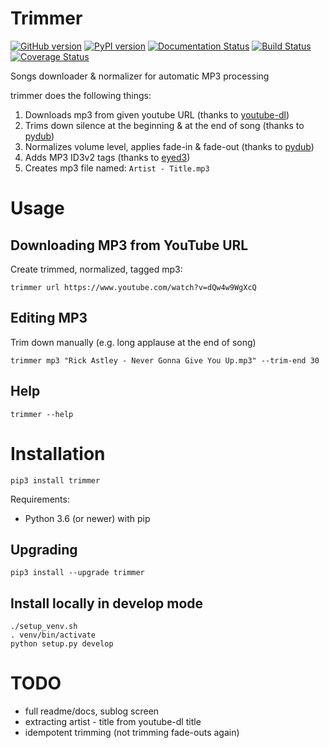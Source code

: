 # Trimmer
[![GitHub version](https://badge.fury.io/gh/igrek51%2Ftrimmer.svg)](https://github.com/igrek51/trimmer)
[![PyPI version](https://badge.fury.io/py/trimmer.svg)](https://pypi.org/project/trimmer)
[![Documentation Status](https://readthedocs.org/projects/trimmer-py/badge/?version=latest)](https://trimmer-py.readthedocs.io/en/latest/?badge=latest)
[![Build Status](https://travis-ci.org/igrek51/trimmer.svg?branch=master)](https://travis-ci.org/igrek51/trimmer)
[![Coverage Status](https://coveralls.io/repos/github/igrek51/trimmer/badge.svg?branch=master)](https://coveralls.io/github/igrek51/trimmer?branch=master)

Songs downloader & normalizer for automatic MP3 processing

trimmer does the following things:
1. Downloads mp3 from given youtube URL (thanks to [youtube-dl](https://github.com/ytdl-org/youtube-dl))
2. Trims down silence at the beginning & at the end of song (thanks to [pydub](https://github.com/jiaaro/pydub))
3. Normalizes volume level, applies fade-in & fade-out (thanks to [pydub](https://github.com/jiaaro/pydub))
4. Adds MP3 ID3v2 tags (thanks to [eyed3](https://github.com/nicfit/eyeD3))
5. Creates mp3 file named: `Artist - Title.mp3`

# Usage
## Downloading MP3 from YouTube URL
Create trimmed, normalized, tagged mp3:
```shell
trimmer url https://www.youtube.com/watch?v=dQw4w9WgXcQ
```

## Editing MP3
Trim down manually (e.g. long applause at the end of song)
```shell
trimmer mp3 "Rick Astley - Never Gonna Give You Up.mp3" --trim-end 30
```

## Help
```shell
trimmer --help
```

# Installation
```shell
pip3 install trimmer
```

Requirements:
* Python 3.6 (or newer) with pip

## Upgrading
```
pip3 install --upgrade trimmer
```

## Install locally in develop mode
```shell
./setup_venv.sh
. venv/bin/activate
python setup.py develop
```

# TODO
- full readme/docs, sublog screen
- extracting artist - title from youtube-dl title
- idempotent trimming (not trimming fade-outs again)
